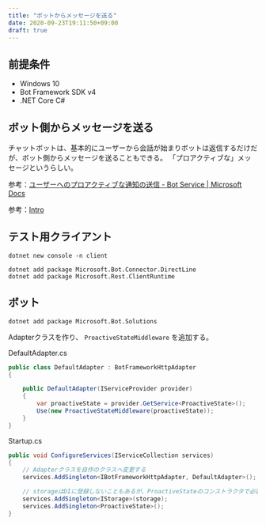```yaml
---
title: "ボットからメッセージを送る"
date: 2020-09-23T19:11:50+09:00
draft: true
---
```


## 前提条件

* Windows 10
* Bot Framework SDK v4
* .NET Core C#

## ボット側からメッセージを送る
チャットボットは、基本的にユーザーから会話が始まりボットは返信するだけだが、ボット側からメッセージを送ることもできる。
「プロアクティブな」メッセージというらしい。

参考：[ユーザーへのプロアクティブな通知の送信 - Bot Service | Microsoft Docs](https://docs.microsoft.com/ja-jp/azure/bot-service/bot-builder-howto-proactive-message?view=azure-bot-service-4.0&tabs=csharp)

参考：[Intro](https://microsoft.github.io/botframework-solutions/solution-accelerators/tutorials/enable-proactive-notifications/1-intro/)

## テスト用クライアント

```
dotnet new console -n client
```

```
dotnet add package Microsoft.Bot.Connector.DirectLine
dotnet add package Microsoft.Rest.ClientRuntime
```




## ボット

```
dotnet add package Microsoft.Bot.Solutions
```

Adapterクラスを作り、 `ProactiveStateMiddleware` を追加する。

DefaultAdapter.cs
```csharp
public class DefaultAdapter : BotFrameworkHttpAdapter
{

    public DefaultAdapter(IServiceProvider provider)
    {
        var proactiveState = provider.GetService<ProactiveState>();
        Use(new ProactiveStateMiddleware(proactiveState));
    }
}
```

Startup.cs
```csharp
public void ConfigureServices(IServiceCollection services)
{
    // Adapterクラスを自作のクラスへ変更する
    services.AddSingleton<IBotFrameworkHttpAdapter, DefaultAdapter>();

    // storageはDIに登録しないこともあるが、ProactiveStateのコンストラクタで必要なため、ProactiveStateを使用するならstorageもDIへ登録しておく必要がある。
    services.AddSingleton<IStorage>(storage);
    services.AddSingleton<ProactiveState>();
}
```
